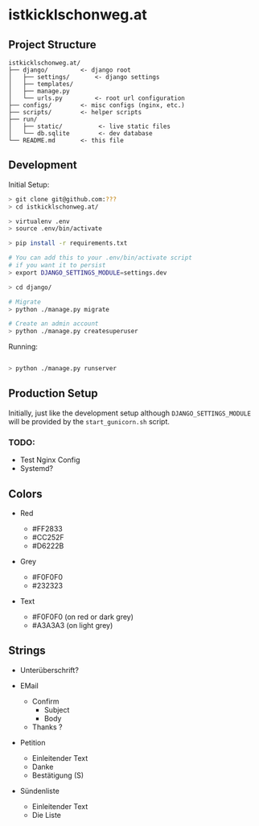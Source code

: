 # istkicklschonweg.at

## Project Structure

```
istkicklschonweg.at/
├── django/         <- django root
│   ├── settings/       <- django settings
│   ├── templates/
│   ├── manage.py
│   └── urls.py         <- root url configuration
├── configs/        <- misc configs (nginx, etc.)
├── scripts/        <- helper scripts
├── run/
│   ├── static/          <- live static files
│   └── db.sqlite        <- dev database
└── README.md       <- this file
```

## Development

Initial Setup:

```bash
> git clone git@github.com:???
> cd istkicklschonweg.at/

> virtualenv .env
> source .env/bin/activate

> pip install -r requirements.txt

# You can add this to your .env/bin/activate script
# if you want it to persist
> export DJANGO_SETTINGS_MODULE=settings.dev

> cd django/

# Migrate 
> python ./manage.py migrate

# Create an admin account
> python ./manage.py createsuperuser
```

Running:

```bash

> python ./manage.py runserver

```

## Production Setup

Initially, just like the development setup although `DJANGO_SETTINGS_MODULE` will be provided by the `start_gunicorn.sh` script.

### TODO:
 - Test Nginx Config
 - Systemd?

## Colors
- Red
    - #FF2833
    - #CC252F
    - #D6222B

- Grey
    - #F0F0F0
    - #232323

- Text
    - #F0F0F0 (on red or dark grey)
    - #A3A3A3 (on light grey)

## Strings
- Unterüberschrift?

- EMail
    - Confirm
        - Subject
        - Body
    - Thanks ?

- Petition
    - Einleitender Text
    - Danke
    - Bestätigung (S)

- Sündenliste
    - Einleitender Text
    - Die Liste
